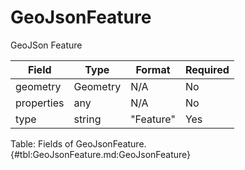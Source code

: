 <!--
    ATTENTION: This file was generated via gradle!
               Do NOT manually edit this file! Any such changes will be overwritten!
-->

# GeoJsonFeature

GeoJSon Feature

| Field | Type | Format | Required |
|-------|---|--------|---|
| geometry | Geometry | N/A | No |
| properties | any | N/A | No |
| type | string | "Feature" | Yes |

Table: Fields of GeoJsonFeature. {#tbl:GeoJsonFeature.md:GeoJsonFeature}
